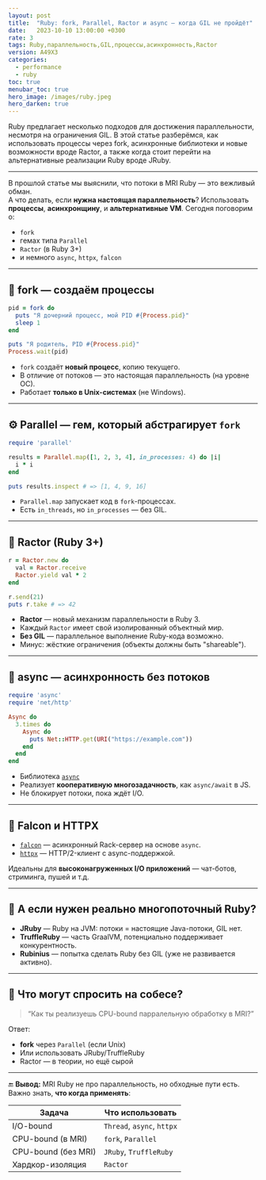 ```yaml
---
layout: post
title:  "Ruby: fork, Parallel, Ractor и async — когда GIL не пройдёт"
date:   2023-10-10 13:00:00 +0300
rate: 3
tags: Ruby,параллельность,GIL,процессы,асинхронность,Ractor
version: A49X3
categories:
  - performance
  - ruby
toc: true
menubar_toc: true
hero_image: /images/ruby.jpeg
hero_darken: true
---
```

Ruby предлагает несколько подходов для достижения параллельности, несмотря на ограничения GIL. В этой статье разберёмся, как использовать процессы через fork, асинхронные библиотеки и новые возможности вроде Ractor, а также когда стоит перейти на альтернативные реализации Ruby вроде JRuby.

---

В прошлой статье мы выяснили, что потоки в MRI Ruby — это вежливый обман.  
А что делать, если **нужна настоящая параллельность**? Использовать **процессы**, **асинхронщину**, и **альтернативные VM**. Сегодня поговорим о:

- `fork`
- гемах типа `Parallel`
- `Ractor` (в Ruby 3+)
- и немного `async`, `httpx`, `falcon`

---

## 🧠 fork — создаём процессы

```ruby
pid = fork do
  puts "Я дочерний процесс, мой PID #{Process.pid}"
  sleep 1
end

puts "Я родитель, PID #{Process.pid}"
Process.wait(pid)
````

* `fork` создаёт **новый процесс**, копию текущего.
* В отличие от потоков — это настоящая параллельность (на уровне ОС).
* Работает **только в Unix-системах** (не Windows).

---

## ⚙️ Parallel — гем, который абстрагирует `fork`

```ruby
require 'parallel'

results = Parallel.map([1, 2, 3, 4], in_processes: 4) do |i|
  i * i
end

puts results.inspect # => [1, 4, 9, 16]
```

* `Parallel.map` запускает код в `fork`-процессах.
* Есть `in_threads`, но `in_processes` — без GIL.

---

## 🧬 Ractor (Ruby 3+)

```ruby
r = Ractor.new do
  val = Ractor.receive
  Ractor.yield val * 2
end

r.send(21)
puts r.take # => 42
```

* **Ractor** — новый механизм параллельности в Ruby 3.
* Каждый `Ractor` имеет свой изолированный объектный мир.
* **Без GIL** — параллельное выполнение Ruby-кода возможно.
* Минус: жёсткие ограничения (объекты должны быть "shareable").

---

## 🌊 async — асинхронность без потоков

```ruby
require 'async'
require 'net/http'

Async do
  3.times do
    Async do
      puts Net::HTTP.get(URI("https://example.com"))
    end
  end
end
```

* Библиотека [`async`](https://github.com/socketry/async)
* Реализует **кооперативную многозадачность**, как `async/await` в JS.
* Не блокирует потоки, пока ждёт I/O.

---

## 🚀 Falcon и HTTPX

* [`falcon`](https://github.com/socketry/falcon) — асинхронный Rack-сервер на основе `async`.
* [`httpx`](https://github.com/honeyryderchuck/httpx) — HTTP/2-клиент с async-поддержкой.

Идеальны для **высоконагруженных I/O приложений** — чат-ботов, стриминга, пушей и т.д.

---

## 🤖 А если нужен реально многопоточный Ruby?

* **JRuby** — Ruby на JVM: потоки = настоящие Java-потоки, GIL нет.
* **TruffleRuby** — часть GraalVM, потенциально поддерживает конкурентность.
* **Rubinius** — попытка сделать Ruby без GIL (уже не развивается активно).

---

## 🧨 Что могут спросить на собесе?

> “Как ты реализуешь CPU-bound парралельную обработку в MRI?”

Ответ:

* **fork** через `Parallel` (если Unix)
* Или использовать JRuby/TruffleRuby
* Ractor — в теории, но ещё сырой

---

🔚 **Вывод:**
MRI Ruby не про параллельность, но обходные пути есть. Важно знать, **что когда применять**:

| Задача              | Что использовать           |
| ------------------- | -------------------------- |
| I/O-bound           | `Thread`, `async`, `httpx` |
| CPU-bound (в MRI)   | `fork`, `Parallel`         |
| CPU-bound (без MRI) | `JRuby`, `TruffleRuby`     |
| Хардкор-изоляция    | `Ractor`                   |

